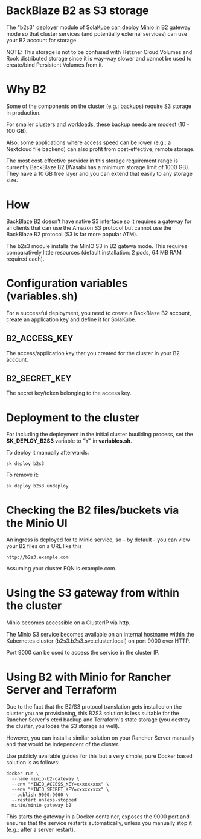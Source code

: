 # BackBlaze B2 as S3 storage

The "b2s3" deployer module of SolaKube can deploy [Minio](https://min.io) in B2 gateway mode so that cluster services (and potentially external services) can use your B2 account for storage.

NOTE: This storage is not to be confused with Hetzner Cloud Volumes and Rook distributed storage since it is way-way slower and cannot be used to create/bind Persistent Volumes from it.  

# Why B2 

Some of the components on the cluster (e.g.: backups) require S3 storage in production.

For smaller clusters and workloads, these backup needs are modest (10 - 100 GB).

Also, some applications where access speed can be lower (e.g.: a Nextcloud file backend) can also profit from cost-effective, remote storage.

The most cost-effective provider in this storage requirement range is currently BackBlaze B2 (Wasabi has a minimum storage limit of 1000 GB). They have a 10 GB free layer and you can extend that easily to any storage size.

# How 

BackBlaze B2 doesn't have native S3 interface so it requires a gateway for all clients that can use the Amazon S3 protocol but cannot use the BackBlaze B2 protocol (S3 is far more popular ATM).

The b2s3 module installs the MinIO S3 in B2 gatewa mode. This requires comparatively little resources (default installation: 2 pods, 64 MB RAM required each).
   
# Configuration variables (variables.sh)

For a successful deployment, you need to create a BackBlaze B2 account, create an application key and define it for SolaKube.
 
## B2_ACCESS_KEY

The access/application key that you created for the cluster in your B2 account. 

## B2_SECRET_KEY

The secret key/token belonging to the access key. 

# Deployment to the cluster

For including the deployment in the initial cluster buuilding process, set the **SK_DEPLOY_B2S3** variable to "Y" in **variables.sh**.

To deploy it manually afterwards:

~~~
sk deploy b2s3
~~~

To remove it:

~~~
sk deploy b2s3 undeploy
~~~


# Checking the B2 files/buckets via the Minio UI

An ingress is deployed for te Minio service, so - by default - you can view your B2 files on a URL like this

~~~
http://b2s3.example.com
~~~

Assuming your cluster FQN is example.com.

# Using the S3 gateway from within the cluster

Minio becomes accessible on a ClusterIP via http.

The Minio S3 service becomes available on an internal hostname within the Kubernetes cluster (b2s3.b2s3.svc.cluster.local) on port 9000 over HTTP.


Port 9000 can be used to access the service in the cluster IP. 

# Using B2 with Minio for Rancher Server and Terraform

Due to the fact that the B2/S3 protocol translation gets installed on the cluster you are provisioning, this B2S3 solution is less suitable for the Rancher Server's etcd backup and Terraform's state storage (you destroy the cluster, you loose the S3 storage as well).

However, you can install a similar solution on your Rancher Server manually and that would be independent of the cluster.

Use publicly available guides for this but a very simple, pure Docker based solution is as follows:

~~~
docker run \
  --name minio-b2-gateway \
  --env "MINIO_ACCESS_KEY=xxxxxxxxx" \
  --env "MINIO_SECRET_KEY=xxxxxxxxx" \
  --publish 9000:9000 \
  --restart unless-stopped
  minio/minio gateway b2
~~~ 

This starts the gateway in a Docker container, exposes the 9000 port and ensures that the service restarts automatically, unless you manually stop it (e.g.: after a server restart).
